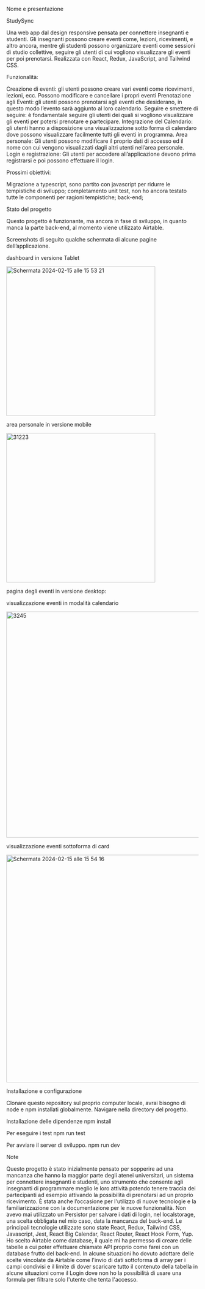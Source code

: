 Nome e presentazione

StudySync

Una web app dal design responsive pensata per connettere insegnanti e studenti. Gli insegnanti possono creare eventi come, lezioni, ricevimenti, e altro ancora, mentre gli studenti possono organizzare eventi come sessioni di studio collettive, seguire gli utenti di cui vogliono visualizzare gli eventi per poi prenotarsi.
Realizzata con React, Redux, JavaScript, and Tailwind CSS.

Funzionalità:

Creazione di eventi:
gli utenti possono creare vari eventi come ricevimenti, lezioni, ecc. Possono modificare e cancellare i propri eventi
Prenotazione agli Eventi:
gli utenti possono prenotarsi agli eventi che desiderano, in questo modo l’evento sarà aggiunto al loro calendario.
Seguire e smettere di seguire: 
è fondamentale seguire gli utenti dei quali si vogliono visualizzare gli eventi per potersi prenotare e partecipare.
Integrazione del Calendario: 
gli utenti hanno a disposizione una visualizzazione sotto forma di calendaro dove possono visualizzare facilmente tutti gli eventi in programma.
Area personale:
Gli utenti possono modificare il proprio dati di accesso ed il nome con cui vengono visualizzati dagli altri utenti nell’area personale.
Login e registrazione:
Gli utenti per accedere all’applicazione devono prima registrarsi e poi possono effettuare il login.

Prossimi obiettivi:

Migrazione a typescript, sono partito con javascript per ridurre le tempistiche di sviluppo;
completamento unit test, non ho ancora testato tutte le componenti per ragioni tempistiche;
back-end;


Stato del progetto

Questo progetto è funzionante, ma ancora in fase di sviluppo, in quanto manca la parte back-end, al momento viene utilizzato Airtable.

Screenshots
di seguito qualche schermata di alcune pagine dell’applicazione.

dashboard in versione Tablet


<img width="390" alt="Schermata 2024-02-15 alle 15 53 21" src="https://github.com/roccolena22/studysync/assets/128648624/73f28b78-9019-4a7c-9704-5ec9ad99ab23">

area personale in versione mobile 

<img width="390" alt="31223" src="https://github.com/roccolena22/studysync/assets/128648624/619358ba-836f-4ba0-b7b7-ad0ad1ef2659">

pagina degli eventi in versione desktop:


visualizzazione eventi in modalità calendario


<img width="590" alt="3245" src="https://github.com/roccolena22/studysync/assets/128648624/43559aee-d01d-4807-998e-c49ebf9d602b">



visualizzazione eventi sottoforma di card



<img width="594" alt="Schermata 2024-02-15 alle 15 54 16" src="https://github.com/roccolena22/studysync/assets/128648624/e296f432-57d8-4539-a874-fde3fcfe2c5d">


Installazione e configurazione

Clonare questo repository sul proprio computer locale, avrai bisogno di node e npm installati globalmente.
Navigare nella directory del progetto. 

Installazione delle dipendenze
npm install 

Per eseguire i test
npm run test


Per avviare il server di sviluppo.
npm run dev 

Note

Questo progetto è stato inizialmente pensato per sopperire ad una mancanza che hanno la maggior parte degli atenei universitari, un sistema per connettere insegnanti e studenti, uno strumento che consente agli insegnanti di programmare meglio le loro attività potendo tenere traccia dei partecipanti ad esempio attivando la possibilità di prenotarsi ad un proprio ricevimento. 
È stata anche l’occasione per l'utilizzo di nuove tecnologie e la familiarizzazione con la documentazione per le nuove funzionalità.
Non avevo mai utilizzato un Persistor per salvare i dati di login, nel localstorage, una scelta obbligata nel mio caso, data la mancanza del back-end.
Le principali tecnologie utilizzate sono state React, Redux, Tailwind CSS, Javascript, Jest, React Big Calendar, React Router, React Hook Form, Yup.
​​Ho scelto Airtable come database, il quale mi ha permesso di creare delle tabelle a cui poter effettuare chiamate API proprio come farei con un database frutto del back-end. In alcune situazioni ho dovuto adottare delle scelte vincolate da Airtable come l'invio di dati sottoforma di array per i campi condivisi e il limite di dover scaricare tutto il contenuto della tabella in alcune situazioni come il Login dove non ho la possibilità di usare una formula per filtrare solo l'utente che tenta l'accesso.
